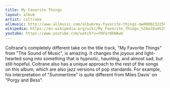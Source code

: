 ```yaml
---
title: My Favorite Things
layout: album
artist: coltrane
allmusic: http://www.allmusic.com/album/my-favorite-things-mw0000232250
wikipedia: https://en.wikipedia.org/wiki/My_Favorite_Things_%28album%29
youtube: https://www.youtube.com/watch?v=YHVarQbNAwU
---
```


Coltrane's completely different take on the title track, "My Favorite Things" from "The Sound of Music", is amazing. It changes the joyous and light-hearted song into something that is hypnotic, haunting, and almost sad, but still hopeful. Coltrane also has a unique approach to the rest of the songs on this album, which are also jazz versions of pop standards. For example, his interpretation of "Summertime" is quite different from Miles Davis' on "Porgy and Bess".
